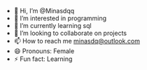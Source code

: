 - 👋 Hi, I’m @Minasdqq
- 👀 I’m interested in programming 
- 🌱 I’m currently learning sql
- 💞️ I’m looking to collaborate on projects
- 📫 How to reach me minasdq@outlook.com
- 😄 Pronouns: Female
- ⚡ Fun fact: Learning


<!---
Minasdqq/Minasdqq is a ✨ special ✨ repository because its `README.md` (this file) appears on your GitHub profile.
You can click the Preview link to take a look at your changes.
--->
